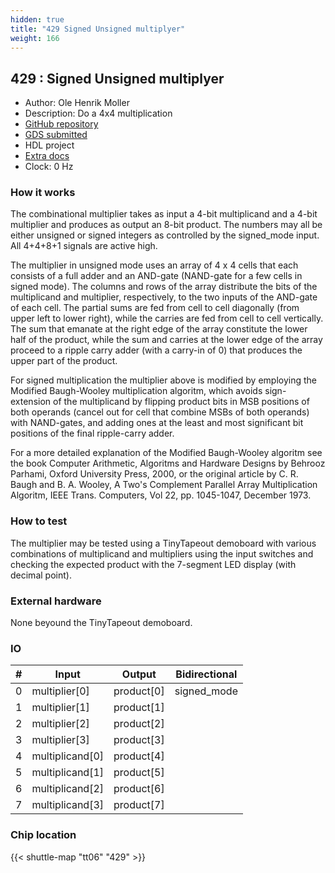 ```yaml
---
hidden: true
title: "429 Signed Unsigned multiplyer"
weight: 166
---
```


## 429 : Signed Unsigned multiplyer

* Author: Ole Henrik Moller
* Description: Do a 4x4 multiplication 
* [GitHub repository](https://github.com/jorgenkraghjakobsen/tt06-signed_unsigned_4x4_bit_multiplier)
* [GDS submitted](https://github.com/jorgenkraghjakobsen/tt06-signed_unsigned_4x4_bit_multiplier/actions/runs/8756986314)
* HDL project
* [Extra docs]()
* Clock: 0 Hz

<!---

This file is used to generate your project datasheet. Please fill in the information below and delete any unused
sections.

You can also include images in this folder and reference them in the markdown. Each image must be less than
512 kb in size, and the combined size of all images must be less than 1 MB.
-->


### How it works

The combinational multiplier takes as input a 4-bit multiplicand and a 4-bit multiplier and produces as output an 8-bit product.
The numbers may all be either unsigned or signed integers as controlled by the signed_mode input. All 4+4+8+1 signals are active high.

The multiplier in unsigned mode uses an array of 4 x 4 cells that each consists of a full adder and an AND-gate (NAND-gate for a few cells in signed mode).
The columns and rows of the array distribute the bits of the multiplicand and multiplier, respectively, to the two inputs of the AND-gate of each cell.
The partial sums are fed from cell to cell diagonally (from upper left to lower right), while the carries are fed from cell to cell vertically.
The sum that emanate at the right edge of the array constitute the lower half of the product, while the sum and carries at the lower edge of the array
proceed to a ripple carry adder (with a carry-in of 0) that produces the upper part of the product.

For signed multiplication the multiplier above is modified by employing the Modified Baugh-Wooley multiplication algoritm, which avoids sign-extension
of the multiplicand by flipping product bits in MSB positions of both operands (cancel out for cell that combine MSBs of both operands) with NAND-gates,
and adding ones at the least and most significant bit positions of the final ripple-carry adder.

For a more detailed explanation of the Modified Baugh-Wooley algoritm see the book
Computer Arithmetic, Algoritms and Hardware Designs by Behrooz Parhami, Oxford University Press, 2000, or the original article by
C. R. Baugh and B. A. Wooley, A Two's Complement Parallel Array Multiplication Algoritm, IEEE Trans. Computers, Vol 22, pp. 1045-1047, December 1973.

### How to test

The multiplier may be tested using a TinyTapeout demoboard with various combinations of multiplicand and multipliers using the input switches and
checking the expected product with the 7-segment LED display (with decimal point).

### External hardware

None beyound the TinyTapeout demoboard.


### IO

| #             | Input    | Output   | Bidirectional   |
| ------------- | -------- | -------- | --------------- |
| 0 | multiplier[0]  | product[0]  | signed_mode        |
| 1 | multiplier[1]  | product[1]  |         |
| 2 | multiplier[2]  | product[2]  |         |
| 3 | multiplier[3]  | product[3]  |         |
| 4 | multiplicand[0]  | product[4]  |         |
| 5 | multiplicand[1]  | product[5]  |         |
| 6 | multiplicand[2]  | product[6]  |         |
| 7 | multiplicand[3]  | product[7]  |         |


### Chip location

{{< shuttle-map "tt06" "429" >}}
